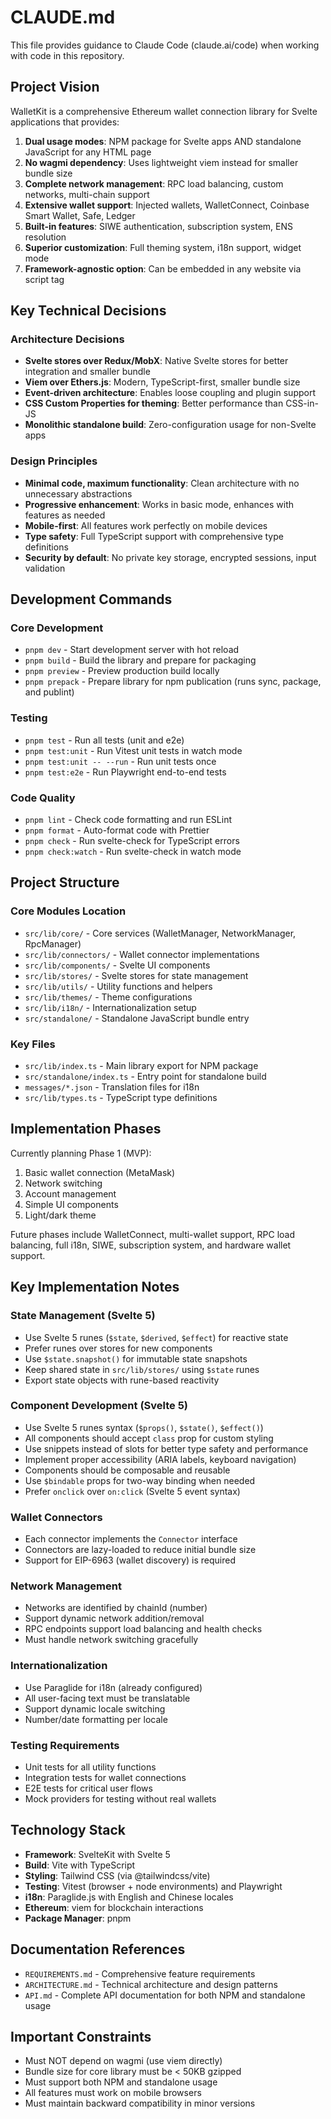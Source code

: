 # CLAUDE.md

This file provides guidance to Claude Code (claude.ai/code) when working with code in this repository.

## Project Vision

WalletKit is a comprehensive Ethereum wallet connection library for Svelte applications that provides:
1. **Dual usage modes**: NPM package for Svelte apps AND standalone JavaScript for any HTML page
2. **No wagmi dependency**: Uses lightweight viem instead for smaller bundle size
3. **Complete network management**: RPC load balancing, custom networks, multi-chain support
4. **Extensive wallet support**: Injected wallets, WalletConnect, Coinbase Smart Wallet, Safe, Ledger
5. **Built-in features**: SIWE authentication, subscription system, ENS resolution
6. **Superior customization**: Full theming system, i18n support, widget mode
7. **Framework-agnostic option**: Can be embedded in any website via script tag

## Key Technical Decisions

### Architecture Decisions
- **Svelte stores over Redux/MobX**: Native Svelte stores for better integration and smaller bundle
- **Viem over Ethers.js**: Modern, TypeScript-first, smaller bundle size
- **Event-driven architecture**: Enables loose coupling and plugin support
- **CSS Custom Properties for theming**: Better performance than CSS-in-JS
- **Monolithic standalone build**: Zero-configuration usage for non-Svelte apps

### Design Principles
- **Minimal code, maximum functionality**: Clean architecture with no unnecessary abstractions
- **Progressive enhancement**: Works in basic mode, enhances with features as needed
- **Mobile-first**: All features work perfectly on mobile devices
- **Type safety**: Full TypeScript support with comprehensive type definitions
- **Security by default**: No private key storage, encrypted sessions, input validation

## Development Commands

### Core Development
- `pnpm dev` - Start development server with hot reload
- `pnpm build` - Build the library and prepare for packaging
- `pnpm preview` - Preview production build locally
- `pnpm prepack` - Prepare library for npm publication (runs sync, package, and publint)

### Testing
- `pnpm test` - Run all tests (unit and e2e)
- `pnpm test:unit` - Run Vitest unit tests in watch mode
- `pnpm test:unit -- --run` - Run unit tests once
- `pnpm test:e2e` - Run Playwright end-to-end tests

### Code Quality
- `pnpm lint` - Check code formatting and run ESLint
- `pnpm format` - Auto-format code with Prettier
- `pnpm check` - Run svelte-check for TypeScript errors
- `pnpm check:watch` - Run svelte-check in watch mode

## Project Structure

### Core Modules Location
- `src/lib/core/` - Core services (WalletManager, NetworkManager, RpcManager)
- `src/lib/connectors/` - Wallet connector implementations
- `src/lib/components/` - Svelte UI components
- `src/lib/stores/` - Svelte stores for state management
- `src/lib/utils/` - Utility functions and helpers
- `src/lib/themes/` - Theme configurations
- `src/lib/i18n/` - Internationalization setup
- `src/standalone/` - Standalone JavaScript bundle entry

### Key Files
- `src/lib/index.ts` - Main library export for NPM package
- `src/standalone/index.ts` - Entry point for standalone build
- `messages/*.json` - Translation files for i18n
- `src/lib/types.ts` - TypeScript type definitions

## Implementation Phases

Currently planning Phase 1 (MVP):
1. Basic wallet connection (MetaMask)
2. Network switching
3. Account management
4. Simple UI components
5. Light/dark theme

Future phases include WalletConnect, multi-wallet support, RPC load balancing, full i18n, SIWE, subscription system, and hardware wallet support.

## Key Implementation Notes

### State Management (Svelte 5)
- Use Svelte 5 runes (`$state`, `$derived`, `$effect`) for reactive state
- Prefer runes over stores for new components
- Use `$state.snapshot()` for immutable state snapshots
- Keep shared state in `src/lib/stores/` using `$state` runes
- Export state objects with rune-based reactivity

### Component Development (Svelte 5)
- Use Svelte 5 runes syntax (`$props()`, `$state()`, `$effect()`)
- All components should accept `class` prop for custom styling
- Use snippets instead of slots for better type safety and performance
- Implement proper accessibility (ARIA labels, keyboard navigation)
- Components should be composable and reusable
- Use `$bindable` props for two-way binding when needed
- Prefer `onclick` over `on:click` (Svelte 5 event syntax)

### Wallet Connectors
- Each connector implements the `Connector` interface
- Connectors are lazy-loaded to reduce initial bundle size
- Support for EIP-6963 (wallet discovery) is required

### Network Management
- Networks are identified by chainId (number)
- Support dynamic network addition/removal
- RPC endpoints support load balancing and health checks
- Must handle network switching gracefully

### Internationalization
- Use Paraglide for i18n (already configured)
- All user-facing text must be translatable
- Support dynamic locale switching
- Number/date formatting per locale

### Testing Requirements
- Unit tests for all utility functions
- Integration tests for wallet connections
- E2E tests for critical user flows
- Mock providers for testing without real wallets

## Technology Stack
- **Framework**: SvelteKit with Svelte 5
- **Build**: Vite with TypeScript
- **Styling**: Tailwind CSS (via @tailwindcss/vite)
- **Testing**: Vitest (browser + node environments) and Playwright
- **i18n**: Paraglide.js with English and Chinese locales
- **Ethereum**: viem for blockchain interactions
- **Package Manager**: pnpm

## Documentation References
- `REQUIREMENTS.md` - Comprehensive feature requirements
- `ARCHITECTURE.md` - Technical architecture and design patterns
- `API.md` - Complete API documentation for both NPM and standalone usage

## Important Constraints
- Must NOT depend on wagmi (use viem directly)
- Bundle size for core library must be < 50KB gzipped
- Must support both NPM and standalone usage
- All features must work on mobile browsers
- Must maintain backward compatibility in minor versions